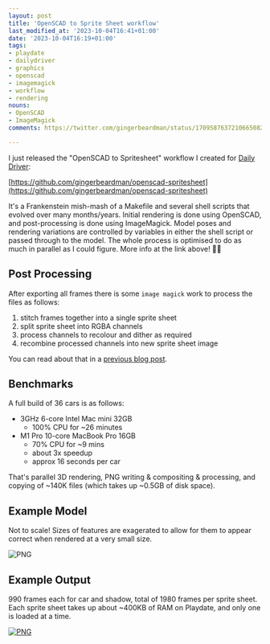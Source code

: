 ```yaml
---
layout: post
title: 'OpenSCAD to Sprite Sheet workflow'
last_modified_at: '2023-10-04T16:41+01:00'
date: '2023-10-04T16:19+01:00'
tags:
- playdate
- dailydriver
- graphics
- openscad
- imagemagick
- workflow
- rendering
nouns:
- OpenSCAD
- ImageMagick
comments: https://twitter.com/gingerbeardman/status/1709587637210665082

---
```


I just released the "OpenSCAD to Spritesheet" workflow I created for [Daily Driver](/tag/dailydriver/):

[https://github.com/gingerbeardman/openscad-spritesheet](https://github.com/gingerbeardman/openscad-spritesheet)

It's a Frankenstein mish-mash of a Makefile and several shell scripts that evolved over many months/years. Initial rendering is done using OpenSCAD, and post-processing is done using ImageMagick. Model poses and rendering variations are controlled by variables in either the shell script or passed through to the model. The whole process is optimised to do as much in parallel as I could figure. More info at the link above! 🚗💨

## Post Processing

After exporting all frames there is some `image magick` work to process the files as follows:
1. stitch frames together into a single sprite sheet
2. split sprite sheet into RGBA channels
3. process channels to recolour and dither as required
4. recombine processed channels into new sprite sheet image

You can read about that in a [previous blog post](https://blog.gingerbeardman.com/2021/06/05/channelling-rgb-into-1bit/).

## Benchmarks

A full build of 36 cars is as follows:

- 3GHz 6-core Intel Mac mini 32GB
  - 100% CPU for ~26 minutes
- M1 Pro 10-core MacBook Pro 16GB
  - 70% CPU for ~9 mins
  - about 3x speedup
  - approx 16 seconds per car

That's parallel 3D rendering, PNG writing & compositing & processing, and copying of ~140K files (which takes up ~0.5GB of disk space).

## Example Model

Not to scale! Sizes of features are exagerated to allow for them to appear correct when rendered at a very small size.

![PNG](https://cdn.gingerbeardman.com/images/posts/openscad-spritesheet-model-car.png)

## Example Output

990 frames each for car and shadow, total of 1980 frames per sprite sheet. Each sprite sheet takes up about ~400KB of RAM on Playdate, and only one is loaded at a time.

[![PNG](https://cdn.gingerbeardman.com/images/posts/openscad-spritesheet-car-table-38-38.png)](https://cdn.gingerbeardman.com/images/posts/openscad-spritesheet-car-table-38-38.png)